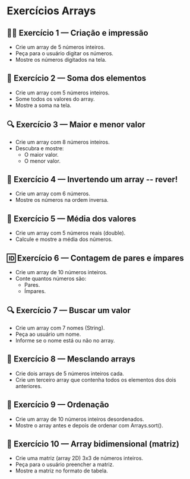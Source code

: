 # Exercícios Arrays

## 🏋️‍♂️ Exercício 1 — Criação e impressão

- Crie um array de 5 números inteiros.
- Peça para o usuário digitar os números.
- Mostre os números digitados na tela.

## 🔢 Exercício 2 — Soma dos elementos

- Crie um array com 5 números inteiros.
- Some todos os valores do array.
- Mostre a soma na tela.

## 🔍 Exercício 3 — Maior e menor valor

- Crie um array com 8 números inteiros.
- Descubra e mostre:
  - O maior valor.
  - O menor valor.

## 🔄 Exercício 4 — Invertendo um array -- rever!

- Crie um array com 6 números.
- Mostre os números na ordem inversa.

## 🔢 Exercício 5 — Média dos valores

- Crie um array com 5 números reais (double).
- Calcule e mostre a média dos números.

## 🆔 Exercício 6 — Contagem de pares e ímpares

- Crie um array de 10 números inteiros.
- Conte quantos números são:
  - Pares.
  - Ímpares.

## 🔍 Exercício 7 — Buscar um valor

- Crie um array com 7 nomes (String).
- Peça ao usuário um nome.
- Informe se o nome está ou não no array.

## 🧠 Exercício 8 — Mesclando arrays

- Crie dois arrays de 5 números inteiros cada.
- Crie um terceiro array que contenha todos os elementos dos dois anteriores.

## 🚀 Exercício 9 — Ordenação

- Crie um array de 10 números inteiros desordenados.
- Mostre o array antes e depois de ordenar com Arrays.sort().

## 🏁 Exercício 10 — Array bidimensional (matriz)

- Crie uma matriz (array 2D) 3x3 de números inteiros.
- Peça para o usuário preencher a matriz.
- Mostre a matriz no formato de tabela.
